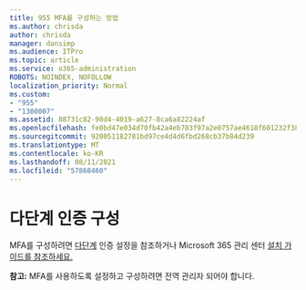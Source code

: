 ```yaml
---
title: 955 MFA를 구성하는 방법
ms.author: chrisda
author: chrisda
manager: dansimp
ms.audience: ITPro
ms.topic: article
ms.service: o365-administration
ROBOTS: NOINDEX, NOFOLLOW
localization_priority: Normal
ms.custom:
- "955"
- "1300007"
ms.assetid: 88731c82-90d4-4019-a627-8ca6a82224af
ms.openlocfilehash: fe0bd47e034d70fb42a4eb703f97a2e0757ae4618f601232f385346954389f86
ms.sourcegitcommit: 920051182781bd97ce4d4d6fbd268cb37b84d239
ms.translationtype: MT
ms.contentlocale: ko-KR
ms.lasthandoff: 08/11/2021
ms.locfileid: "57868460"
---
```

# <a name="configure-multifactor-authentication"></a>다단계 인증 구성

MFA를 구성하려면 [다단계](https://docs.microsoft.com/microsoft-365/admin/security-and-compliance/set-up-multi-factor-authentication) 인증 설정을 참조하거나 Microsoft 365 관리 센터 [설치 가이드를 참조하세요.](https://admin.microsoft.com/AdminPortal/Home?ref=/modernonboarding/mfasetupguide)

**참고:** MFA를 사용하도록 설정하고 구성하려면 전역 관리자 되어야 합니다.
